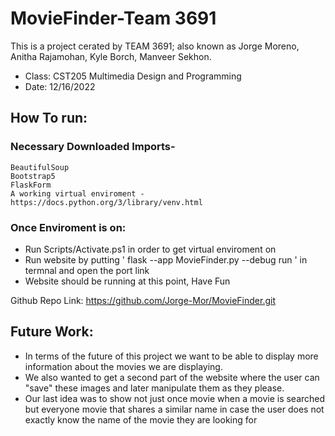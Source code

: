 # MovieFinder-Team 3691
This is a project cerated by TEAM 3691; also known as Jorge Moreno, Anitha Rajamohan, Kyle Borch, Manveer Sekhon.
- Class: CST205 Multimedia Design and Programming
- Date: 12/16/2022

## How To run:
  ### Necessary Downloaded Imports- 
    BeautifulSoup
    Bootstrap5
    FlaskForm
    A working virtual enviroment - https://docs.python.org/3/library/venv.html 
 ### Once Enviroment is on: 
  - Run Scripts/Activate.ps1 in order to get virtual enviroment on
  - Run website by putting ' flask --app MovieFinder.py --debug run ' in termnal and open the port link
  - Website should be running at this point, Have Fun
  
Github Repo Link: https://github.com/Jorge-Mor/MovieFinder.git 

## Future Work:
  - In terms of the future of this project we want to be able to display more information about the movies we are displaying. 
  - We also wanted to get a second part of the website where the user can "save" these images and later manipulate them as they please. 
  - Our last idea was to show not just once movie when a movie is searched but everyone movie that shares a similar name in case the user does not exactly know the name of the movie they are looking for 
  

